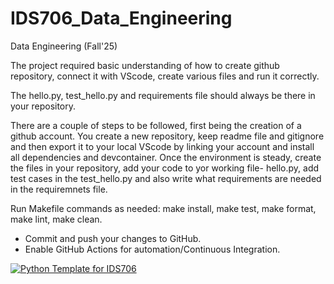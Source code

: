 # IDS706_Data_Engineering
Data Engineering (Fall'25)

The project required basic understanding of how to create github repository, connect it with VScode, create various files and run it correctly. 

The hello.py, test_hello.py and requirements file should always be there in your repository. 

There are a couple of steps to be followed, first being the creation of a github account. 
You create a new repository, keep readme file and gitignore and then export it to your local VScode by linking your account and install all dependencies and devcontainer. Once the environment is steady, create the files in your repository, add your code to yor working file- hello.py, add test cases in the test_hello.py and also write what requirements are needed in the requiremnets file. 

Run Makefile commands as needed: make install, make test, make format, make lint, make clean.
- Commit and push your changes to GitHub.
- Enable GitHub Actions for automation/Continuous Integration.




[![Python Template for IDS706](https://github.com/ShambhaviKh/IDS706_Data_Engineering/actions/workflows/main.yml/badge.svg)](https://github.com/ShambhaviKh/IDS706_Data_Engineering/actions/workflows/main.yml)
